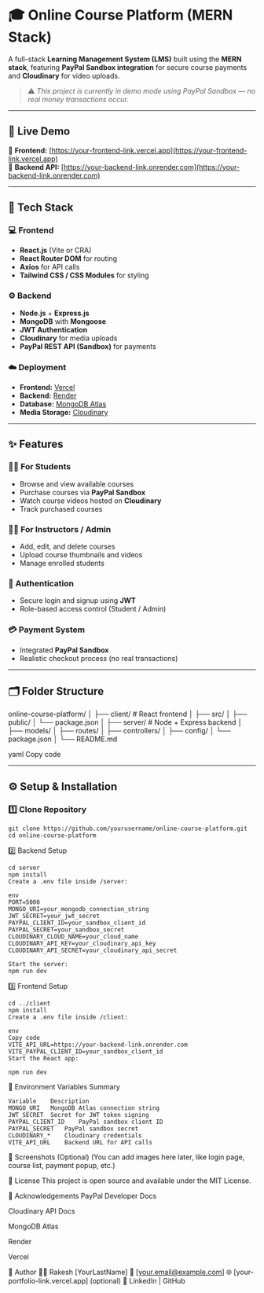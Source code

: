 # 🎓 Online Course Platform (MERN Stack)

A full-stack **Learning Management System (LMS)** built using the **MERN stack**, featuring **PayPal Sandbox integration** for secure course payments and **Cloudinary** for video uploads.

> ⚠️ *This project is currently in demo mode using PayPal Sandbox — no real money transactions occur.*

---

## 🚀 Live Demo
🔗 **Frontend:** [https://your-frontend-link.vercel.app](https://your-frontend-link.vercel.app)  
🔗 **Backend API:** [https://your-backend-link.onrender.com](https://your-backend-link.onrender.com)

---

## 🧰 Tech Stack

### 💻 Frontend
- **React.js** (Vite or CRA)
- **React Router DOM** for routing
- **Axios** for API calls
- **Tailwind CSS / CSS Modules** for styling

### ⚙️ Backend
- **Node.js** + **Express.js**
- **MongoDB** with **Mongoose**
- **JWT Authentication**
- **Cloudinary** for media uploads
- **PayPal REST API (Sandbox)** for payments

### ☁️ Deployment
- **Frontend:** [Vercel](https://vercel.com/)
- **Backend:** [Render](https://render.com/)
- **Database:** [MongoDB Atlas](https://www.mongodb.com/atlas)
- **Media Storage:** [Cloudinary](https://cloudinary.com/)

---

## ✨ Features

### 👩‍🏫 For Students
- Browse and view available courses  
- Purchase courses via **PayPal Sandbox**  
- Watch course videos hosted on **Cloudinary**  
- Track purchased courses  

### 🧑‍💻 For Instructors / Admin
- Add, edit, and delete courses  
- Upload course thumbnails and videos  
- Manage enrolled students  

### 🔐 Authentication
- Secure login and signup using **JWT**  
- Role-based access control (Student / Admin)

### 💳 Payment System
- Integrated **PayPal Sandbox**  
- Realistic checkout process (no real transactions)

---

## 🗂️ Folder Structure

online-course-platform/
│
├── client/ # React frontend
│ ├── src/
│ ├── public/
│ └── package.json
│
├── server/ # Node + Express backend
│ ├── models/
│ ├── routes/
│ ├── controllers/
│ ├── config/
│ └── package.json
│
└── README.md

yaml
Copy code

---

## ⚙️ Setup & Installation

### 1️⃣ Clone Repository
```
git clone https://github.com/yourusername/online-course-platform.git
cd online-course-platform
```

2️⃣ Backend Setup
```
cd server
npm install
Create a .env file inside /server:

env
PORT=5000
MONGO_URI=your_mongodb_connection_string
JWT_SECRET=your_jwt_secret
PAYPAL_CLIENT_ID=your_sandbox_client_id
PAYPAL_SECRET=your_sandbox_secret
CLOUDINARY_CLOUD_NAME=your_cloud_name
CLOUDINARY_API_KEY=your_cloudinary_api_key
CLOUDINARY_API_SECRET=your_cloudinary_api_secret

Start the server:
npm run dev
```
3️⃣ Frontend Setup
```
cd ../client
npm install
Create a .env file inside /client:

env
Copy code
VITE_API_URL=https://your-backend-link.onrender.com
VITE_PAYPAL_CLIENT_ID=your_sandbox_client_id
Start the React app:

npm run dev
```
🧩 Environment Variables Summary
```
Variable	Description
MONGO_URI	MongoDB Atlas connection string
JWT_SECRET	Secret for JWT token signing
PAYPAL_CLIENT_ID	PayPal sandbox client ID
PAYPAL_SECRET	PayPal sandbox secret
CLOUDINARY_*	Cloudinary credentials
VITE_API_URL	Backend URL for API calls
```
📸 Screenshots (Optional)
(You can add images here later, like login page, course list, payment popup, etc.)

📄 License
This project is open source and available under the MIT License.

🙌 Acknowledgements
PayPal Developer Docs

Cloudinary API Docs

MongoDB Atlas

Render

Vercel

💬 Author
👨‍💻 Rakesh [YourLastName]
📧 [your.email@example.com]
🌐 [your-portfolio-link.vercel.app] (optional)
🔗 LinkedIn | GitHub
